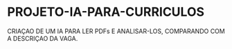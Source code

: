 # PROJETO-IA-PARA-CURRICULOS
CRIAÇAO DE UM IA PARA LER PDFs E ANALISAR-LOS, COMPARANDO COM A DESCRIÇAO DA VAGA.
